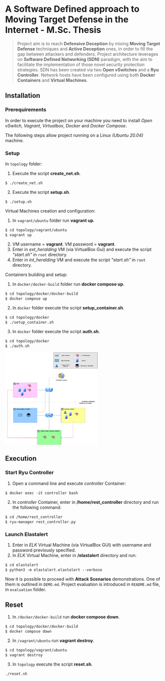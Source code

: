 # A Software Defined approach to Moving Target Defense in the Internet - M.Sc. Thesis
> Project aim is to reach **Defensive Deception** by mixing **Moving Target Defense** techniques and **Active Deception** ones, in order to fill the gap between attackers and defenders. Project architecture leverages on **Software Defined Networking (SDN)** paradigm, with the aim to facilitate the implementation of those novel security protection strategies. SDN has been created via two **Open vSwitches** and a **Ryu Controller**. Network hosts have been configured using both **Docker Containers** and **Virtual Machines**. ​

## Installation
### Prerequirements  
In order to execute the project on your machine
you need to install *Open vSwitch*, *Vagrant*, *Virtualbox*, *Docker* and *Docker Compose*.

The following steps allow project running on a Linux *(Ubuntu 20.04)* machine.

### Setup
In `topology` folder: 
1. Execute the script **create_net.sh**.
```  
$ ./create_net.sh
```
2. Execute the script **setup.sh**.
```  
$ ./setup.sh
```
Virtual Machines creation and configuration:

1. In `vagrant/ubuntu` folder run **vagrant up**.
```  
$ cd topology/vagrant/ubuntu
$ vagrant up
```
2. VM username = **vagrant**. VM password = **vagrant**.
3. Enter in *ext_heralding* VM (via VirtualBox Gui) and execute the script *"start.sh"* in `root` directory.
4. Enter in *int_heralding* VM and execute the script *"start.sh"* in `root` directory.

Containers building and setup:
1. In `docker/docker-build` folder run **docker compose up**.
```  
$ cd topology/docker/docker-build
$ docker compose up
```
2. In `docker` folder execute the script **setup_container.sh**.
```  
$ cd topology/docker
$ ./setup_container.sh
```
3. In `docker` folder execute the script **auth.sh**.
```  
$ cd topology/docker
$ ./auth.sh
```

<img src="./topology/high_level_2.png" width="300" height="300">

## Execution
### Start Ryu Controller
1. Open a command line and execute *controller* Container:
```  
$ docker exec -it controller bash
```
2. In *controller* Container, enter in **/home/rest_controller** directory and run the following command:
```  
$ cd /home/rest_controller
$ ryu-manager rest_controller.py
```

### Launch Elastalert
1. Enter in *ELK* Virtual Machine (via VirtualBox GUI) with username and password previously specified.
2. In *ELK* Virtual Machine, enter in **/elastalert** directory and run:
```  
$ cd elastalert
$ python3 -m elastalert.elastalert --verbose
```

Now it is possible to proceed with **Attack Scenarios** demonstrations. One of them is outlined in `DEMO.md`. Project evaluation is introduced in `README.md` file, in `evaluation` folder.

## Reset
1. In `/docker/docker-build` run **docker compose down**.
```  
$ cd topology/docker/docker-build
$ docker compose down
```
2. In `/vagrant/ubuntu` run **vagrant destroy**.
```  
$ cd topology/vagrant/ubuntu
$ vagrant destroy
```
3. In `topology` execute the script **reset.sh**.
```  
./reset.sh
```